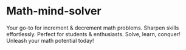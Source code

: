 # Math-mind-solver
Your go-to for increment &amp; decrement math problems. Sharpen skills effortlessly. Perfect for students &amp; enthusiasts. Solve, learn, conquer! Unleash your math potential today!
